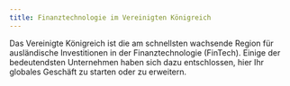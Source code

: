 ```yaml
---
title: Finanztechnologie im Vereinigten Königreich
---
```


Das Vereinigte Königreich ist die am schnellsten wachsende Region für ausländische Investitionen in der Finanztechnologie (FinTech). Einige der bedeutendsten Unternehmen haben sich dazu entschlossen, hier Ihr globales Geschäft zu starten oder zu erweitern.
